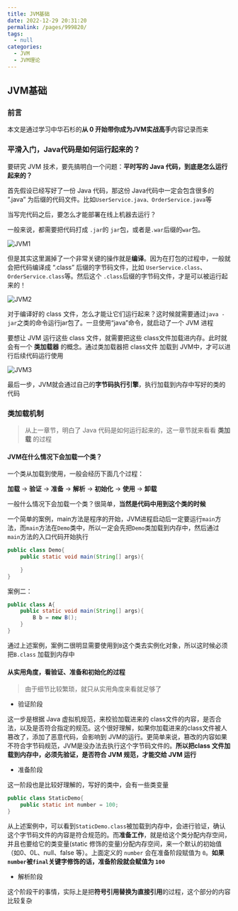 ```yaml
---
title: JVM基础
date: 2022-12-29 20:31:20
permalink: /pages/999820/
tags: 
  - null
categories: 
  - JVM
  - JVM理论
---
```


## JVM基础

### 前言

本文是通过学习中华石杉的**从 0 开始带你成为JVM实战高手**内容记录而来

### 平滑入门，Java代码是如何运行起来的？

要研究 JVM 技术，要先搞明白一个问题：**平时写的 Java 代码，到底是怎么运行起来的？**

首先假设已经写好了一份 Java 代码，那这份 Java代码中一定会包含很多的 ”.java” 为后缀的代码文件。比如`UserService.java、OrderService.java`等

当写完代码之后，要怎么才能部署在线上机器去运行？

一般来说，都需要把代码打成 `.jar`的 `jar`包，或者是`.war`后缀的`war`包。

![JVM1](https://cdn.staticaly.com/gh/M1sury/image-store@master/JVM1.png)

但是其实这里漏掉了一个非常关键的操作就是**编译**。因为在打包的过程中，一般就会把代码编译成 “.class” 后缀的字节码文件，比如 `UserService.class`、`OrderService.class`等。然后这个 `.class`后缀的字节码文件，才是可以被运行起来的！

![JVM2](https://cdn.staticaly.com/gh/M1sury/image-store@master/JVM2.png)

对于编译好的 class 文件，怎么才能让它们运行起来？这时候就需要通过`java -jar`之类的命令运行jar包了。一旦使用“java”命令，就启动了一个 JVM 进程

要想让 JVM 运行这些 class 文件，就需要把这些 class文件加载进内存。此时就会有一个 **类加载器** 的概念。通过类加载器把 class文件 加载到 JVM中，才可以进行后续代码运行使用

![JVM3](https://cdn.staticaly.com/gh/M1sury/image-store@master/JVM3.png)

最后一步，JVM就会通过自己的**字节码执行引擎**，执行加载到内存中写好的类的代码

### 类加载机制

> 从上一章节，明白了 Java 代码是如何运行起来的，这一章节就来看看 **类加载** 的过程

#### JVM在什么情况下会加载一个类？

一个类从加载到使用，一般会经历下面几个过程：

**加载** -> **验证** -> **准备** -> **解析** -> **初始化** -> **使用** -> **卸载**

一般什么情况下会加载一个类？很简单，**当然是代码中用到这个类的时候**

一个简单的案例，main方法是程序的开始，JVM进程启动后一定要运行`main`方法，而`main`方法在`Demo`类中，所以一定会先把`Demo`类加载到内存中，然后通过`main`方法的入口代码开始执行

```java
public class Demo{
    public static void main(String[] args){
        
    }
}
```

案例二：

```java
public class A{
    public static void main(String[] args){
        B b = new B();
    }
}
```

通过上述案例，案例二很明显需要使用到`B`这个类去实例化对象，所以这时候必须把`B.class` 加载到内存中

#### 从实用角度，看验证、准备和初始化的过程

> 由于细节比较繁琐，就只从实用角度来看就足够了

* 验证阶段

这一步是根据 Java 虚拟机规范，来校验加载进来的 class文件的内容，是否合法，以及是否符合指定的规范。这个很好理解，如果你加载进来的class文件被人篡改了，添加了恶意代码，会影响到 JVM的运行。更简单来说，篡改的内容如果不符合字节码规范，JVM是没办法去执行这个字节码文件的。**所以把class 文件加载到内存中，必须先验证，是否符合 JVM 规范，才能交给 JVM 运行**

* 准备阶段

这一阶段也是比较好理解的，写好的类中，会有一些类变量

```java
public class StaticDemo{
    public static int number = 100;
}
```

从上述案例中，可以看到`StaticDemo.class`被加载到内存中，会进行验证，确认这个字节码文件的内容是符合规范的。而**准备工作**，就是给这个类分配内存空间，并且也要给它的类变量(static 修饰的变量)分配内存空间，来一个默认的初始值（如0、0L、null、false 等）。上面定义的 `number` 会在准备阶段赋值为 `0`。**如果`number`被`final`关键字修饰的话，准备阶段就会赋值为 `100`**

* 解析阶段

这个阶段干的事情，实际上是把**符号引用替换为直接引用**的过程，这个部分的内容比较复杂
